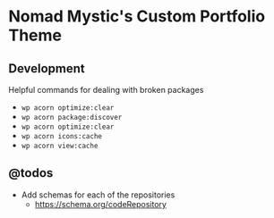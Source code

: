 # Nomad Mystic's Custom Portfolio Theme


## Development


Helpful commands for dealing with broken packages 
* `wp acorn optimize:clear`
* `wp acorn package:discover`
* `wp acorn optimize:clear`
* `wp acorn icons:cache`
* `wp acorn view:cache`


## @todos
* Add schemas for each of the repositories
  * https://schema.org/codeRepository

